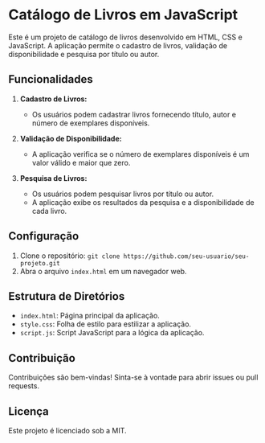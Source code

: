 # Catálogo de Livros em JavaScript

Este é um projeto de catálogo de livros desenvolvido em HTML, CSS e JavaScript. A aplicação permite o cadastro de livros, validação de disponibilidade e pesquisa por título ou autor.

## Funcionalidades

1. **Cadastro de Livros:**
   - Os usuários podem cadastrar livros fornecendo título, autor e número de exemplares disponíveis.

2. **Validação de Disponibilidade:**
   - A aplicação verifica se o número de exemplares disponíveis é um valor válido e maior que zero.

3. **Pesquisa de Livros:**
   - Os usuários podem pesquisar livros por título ou autor.
   - A aplicação exibe os resultados da pesquisa e a disponibilidade de cada livro.

## Configuração

1. Clone o repositório: `git clone https://github.com/seu-usuario/seu-projeto.git`
2. Abra o arquivo `index.html` em um navegador web.

## Estrutura de Diretórios

- `index.html`: Página principal da aplicação.
- `style.css`: Folha de estilo para estilizar a aplicação.
- `script.js`: Script JavaScript para a lógica da aplicação.

## Contribuição

Contribuições são bem-vindas! Sinta-se à vontade para abrir issues ou pull requests.

## Licença

Este projeto é licenciado sob a MIT.
